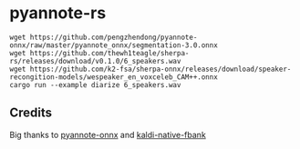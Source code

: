 # pyannote-rs

```console
wget https://github.com/pengzhendong/pyannote-onnx/raw/master/pyannote_onnx/segmentation-3.0.onnx
wget https://github.com/thewh1teagle/sherpa-rs/releases/download/v0.1.0/6_speakers.wav
wget https://github.com/k2-fsa/sherpa-onnx/releases/download/speaker-recongition-models/wespeaker_en_voxceleb_CAM++.onnx
cargo run --example diarize 6_speakers.wav
```

## Credits

Big thanks to [pyannote-onnx](https://github.com/pengzhendong/pyannote-onnx) and [kaldi-native-fbank](https://github.com/csukuangfj/kaldi-native-fbank)
